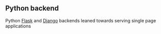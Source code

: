 ## Python backend

Python [Flask](https://flask.palletsprojects.com) and [Django](https://www.djangoproject.com) backends leaned towards serving single page applications
